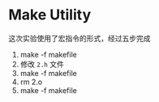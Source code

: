 # Make Utility
这次实验使用了宏指令的形式，经过五步完成
1. make -f makefile
2. 修改 `2.h` 文件
3. make -f makefile
4. rm 2.o
5. make -f makefile
